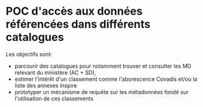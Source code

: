 # POC d'accès aux données référencées dans différents catalogues
Les objectifs sont:

- parcourir des catalogues pour notamment trouver et consulter les MD relevant du ministère (AC + SD),
- estimer l'intérêt d'un classement comme l'aborescence Covadis et/ou la liste des annexes Inspire
- prototyper un mécanisme de requête sur les métadonnées fondé sur l'utilisation de ces classements
